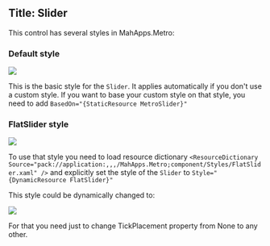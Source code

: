 Title: Slider
---

This control has several styles in MahApps.Metro:

### Default style

![]({{site.baseurl}}/images/slider_standard.png) 

This is the basic style for the `Slider`. It applies automatically if you don't use a custom style.
If you want to base your custom style on that style, you need to add `BasedOn="{StaticResource MetroSlider}"`

### FlatSlider style

![]({{site.baseurl}}/images/slider_cube.png) 

To use that style you need to load resource dictionary
`<ResourceDictionary Source="pack://application:,,,/MahApps.Metro;component/Styles/FlatSlider.xaml" />`
and explicitly set the style of the `Slider` to `Style="{DynamicResource FlatSlider}"`

This style could be dynamically changed to:

![]({{site.baseurl}}/images/slider_tick.png)

For that you need just to change TickPlacement property from None to any other.
